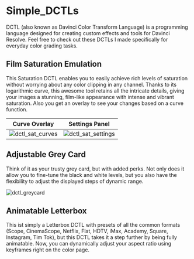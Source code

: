 # Simple_DCTLs

DCTL (also known as Davinci Color Transform Language) is a programming language designed for creating custom effects and tools for Davinci Resolve.
Feel free to check out these DCTLs I made specifically for everyday color grading tasks.


## Film Saturation Emulation

This Saturation DCTL enables you to easily achieve rich levels of saturation without worrying about any color clipping in any channel. Thanks to its logarithmic curve, this awesome tool retains all the intricate details, giving your images a stunning, film-like appearance with intense and vibrant saturation. Also you get an overlay to see your changes based on a curve function.

Curve Overlay             |  Settings Panel
:-------------------------:|:-------------------------:
![dctl_sat_curves](https://github.com/mitkunz/Simple_DCTLs/assets/143692878/351171e6-eb64-4fe7-a326-f1b81ffa8d95)  |  ![dctl_sat_settings](https://github.com/mitkunz/Simple_DCTLs/assets/143692878/d8197445-11db-4489-9a7b-a2f233b609d6)


## Adjustable Grey Card

Think of it as your trusty grey card, but with added perks. Not only does it allow you to fine-tune the black and white levels, but you also have the flexibility to adjust the displayed steps of dynamic range.

![dctl_greycard](https://github.com/mitkunz/Simple_DCTLs/assets/143692878/0872bebe-65f8-48d2-bed0-42ab808b7640)



## Animatable Letterbox

This ist simply a Letterbox DCTL with presets of all the common formats (Scope, CinemaScope, Netflix, Flat, HDTV, iMax, Academy, Square, Instagram, Tim Tok), but this DCTL takes it a step further by being fully animatable. Now, you can dynamically adjust your aspect ratio using keyframes right on the color page.
